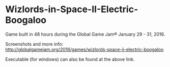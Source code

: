# Wizlords-in-Space-II-Electric-Boogaloo
Game built in 48 hours during the Global Game Jam® January 29 - 31, 2016. 

Screenshots and more info: http://globalgamejam.org/2016/games/wizlords-space-ii-electric-boogaloo

Executable (for windows) can also be found at the above link.
